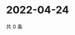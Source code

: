 # 2022-04-24

共 0 条

<!-- BEGIN WEIBO -->
<!-- 最后更新时间 Sun Apr 24 2022 13:14:28 GMT+0800 (China Standard Time) -->

<!-- END WEIBO -->
